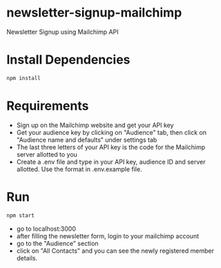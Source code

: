 # newsletter-signup-mailchimp
Newsletter Signup using Mailchimp API

# Install Dependencies

```sh
npm install
```

# Requirements

- Sign up on the Mailchimp website and get your API key
- Get your audience key by clicking on "Audience" tab, then click on "Audience name and defaults" under settings tab
- The last three letters of your API key is the code for the Mailchimp server allotted to you
- Create a .env file and type in your API key, audience ID and server allotted. Use the format in .env.example file.

# Run

```sh
npm start
```
- go to localhost:3000
- after filling the newsletter form, login to your mailchimp account
- go to the "Audience" section
- click on "All Contacts" and you can see the newly registered member details.
